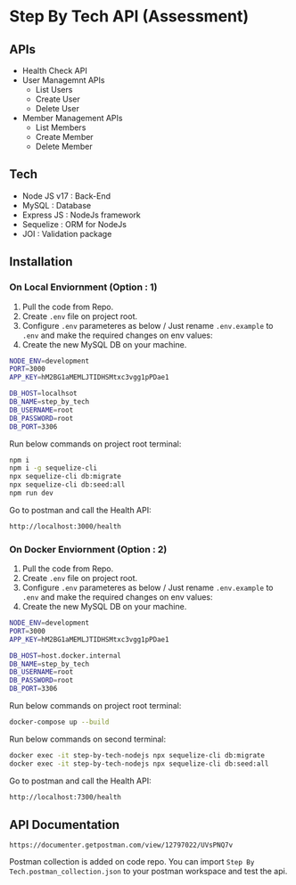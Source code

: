 # Step By Tech API (Assessment)

## APIs

- Health Check API
- User Managemnt APIs
    - List Users
    - Create User
    - Delete User
- Member Management APIs
    - List Members
    - Create Member
    - Delete Member

## Tech
- Node JS v17 : Back-End
- MySQL : Database
- Express JS : NodeJs framework
- Sequelize : ORM for NodeJs
- JOI : Validation package

## Installation
### On Local Enviornment (Option : 1)
1) Pull the code from Repo.
2) Create `.env` file on project root.
3) Configure `.env` parameteres as below / Just rename `.env.example` to `.env` and make the required changes on env values:
4) Create the new MySQL DB on your machine.
```sh
NODE_ENV=development
PORT=3000
APP_KEY=hM2BG1aMEMLJTIDHSMtxc3vgg1pPDae1

DB_HOST=localhsot
DB_NAME=step_by_tech
DB_USERNAME=root
DB_PASSWORD=root
DB_PORT=3306
```
Run below commands on project root terminal:
```sh
npm i
npm i -g sequelize-cli
npx sequelize-cli db:migrate
npx sequelize-cli db:seed:all
npm run dev
```
Go to postman and call the Health API:
```sh
http://localhost:3000/health
```

### On Docker Enviornment (Option : 2)
1) Pull the code from Repo.
2) Create `.env` file on project root.
3) Configure `.env` parameteres as below / Just rename `.env.example` to `.env` and make the required changes on env values:
4) Create the new MySQL DB on your machine.
```sh
NODE_ENV=development
PORT=3000
APP_KEY=hM2BG1aMEMLJTIDHSMtxc3vgg1pPDae1

DB_HOST=host.docker.internal
DB_NAME=step_by_tech
DB_USERNAME=root
DB_PASSWORD=root
DB_PORT=3306
```
Run below commands on project root terminal:
```sh
docker-compose up --build
```

Run below commands on second terminal:
```sh
docker exec -it step-by-tech-nodejs npx sequelize-cli db:migrate
docker exec -it step-by-tech-nodejs npx sequelize-cli db:seed:all
```

Go to postman and call the Health API:
```sh
http://localhost:7300/health
```
## API Documentation

```
https://documenter.getpostman.com/view/12797022/UVsPNQ7v
```

Postman collection is added on code repo. You can import `Step By Tech.postman_collection.json` to your postman workspace and test the api.

